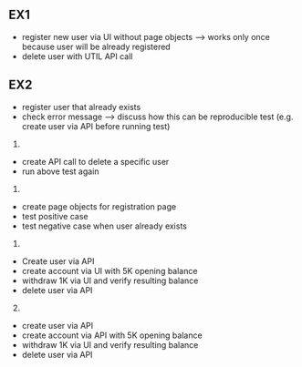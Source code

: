 ## EX1
- register new user via UI without page objects
--> works only once because user will be already registered 
- delete user with UTIL API call

## EX2
- register user that already exists 
- check error message 
--> discuss how this can be reproducible test (e.g. create user via API before running test)



1. 
- create API call to delete a specific user
- run above test again  

1. 
- create page objects for registration page
- test positive case 
- test negative case when user already exists 

1. 
 - Create user via API
 - create account via UI with 5K opening balance 
 - withdraw 1K via UI and verify resulting balance 
 - delete user via API 
 
 2. 
 - create user via API  
 - create account via API with 5K opening balance 
 - withdraw 1K via UI and verify resulting balance 
 - delete user via API 
 
 
